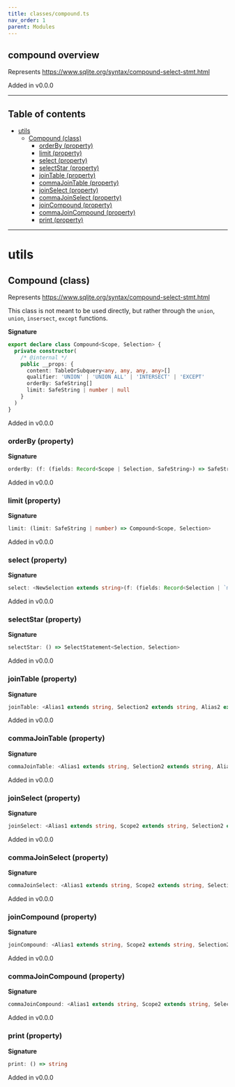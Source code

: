 ```yaml
---
title: classes/compound.ts
nav_order: 1
parent: Modules
---
```


## compound overview

Represents https://www.sqlite.org/syntax/compound-select-stmt.html

Added in v0.0.0

---

<h2 class="text-delta">Table of contents</h2>

- [utils](#utils)
  - [Compound (class)](#compound-class)
    - [orderBy (property)](#orderby-property)
    - [limit (property)](#limit-property)
    - [select (property)](#select-property)
    - [selectStar (property)](#selectstar-property)
    - [joinTable (property)](#jointable-property)
    - [commaJoinTable (property)](#commajointable-property)
    - [joinSelect (property)](#joinselect-property)
    - [commaJoinSelect (property)](#commajoinselect-property)
    - [joinCompound (property)](#joincompound-property)
    - [commaJoinCompound (property)](#commajoincompound-property)
    - [print (property)](#print-property)

---

# utils

## Compound (class)

Represents https://www.sqlite.org/syntax/compound-select-stmt.html

This class is not meant to be used directly, but rather through the `union`, `union`, `insersect`, `except` functions.

**Signature**

```ts
export declare class Compound<Scope, Selection> {
  private constructor(
    /* @internal */
    public __props: {
      content: TableOrSubquery<any, any, any, any>[]
      qualifier: 'UNION' | 'UNION ALL' | 'INTERSECT' | 'EXCEPT'
      orderBy: SafeString[]
      limit: SafeString | number | null
    }
  )
}
```

Added in v0.0.0

### orderBy (property)

**Signature**

```ts
orderBy: (f: (fields: Record<Scope | Selection, SafeString>) => SafeString[] | SafeString) => Compound<Scope, Selection>
```

Added in v0.0.0

### limit (property)

**Signature**

```ts
limit: (limit: SafeString | number) => Compound<Scope, Selection>
```

Added in v0.0.0

### select (property)

**Signature**

```ts
select: <NewSelection extends string>(f: (fields: Record<Selection | `main_alias.${Selection}`, SafeString> & NoSelectFieldsCompileError) => Record<NewSelection, SafeString>) => SelectStatement<Selection | `main_alias.${Selection}`, NewSelection>
```

Added in v0.0.0

### selectStar (property)

**Signature**

```ts
selectStar: () => SelectStatement<Selection, Selection>
```

Added in v0.0.0

### joinTable (property)

**Signature**

```ts
joinTable: <Alias1 extends string, Selection2 extends string, Alias2 extends string>(thisCompoundAlias: Alias1, operator: string, table: Table<Selection2, Alias2>) => JoinedFactory<Exclude<Selection, Selection2> | Exclude<Selection2, Selection> | `${Alias1}.${Selection}` | `${Alias2}.${Selection2}`, Alias1 | Alias2, Extract<Selection2, Selection>, Extract<Selection2, Selection>>
```

Added in v0.0.0

### commaJoinTable (property)

**Signature**

```ts
commaJoinTable: <Alias1 extends string, Selection2 extends string, Alias2 extends string>(thisSelectAlias: Alias1, table: Table<Selection2, Alias2>) => Joined<Exclude<Selection, Selection2> | Exclude<Selection2, Selection> | `${Alias1}.${Selection}` | `${Alias2}.${Selection2}`, Alias1 | Alias2, Extract<Selection2, Selection>>
```

Added in v0.0.0

### joinSelect (property)

**Signature**

```ts
joinSelect: <Alias1 extends string, Scope2 extends string, Selection2 extends string, Alias2 extends string>(thisCompoundAlias: Alias1, operator: string, selectAlias: Alias2, select: SelectStatement<Scope2, Selection2>) => JoinedFactory<Exclude<Selection, Selection2> | Exclude<Selection2, Selection> | `${Alias2}.${Selection2}` | `${Alias1}.${Selection}`, Alias1 | Alias2, Extract<Selection2, Selection>, Extract<Selection2, Selection>>
```

Added in v0.0.0

### commaJoinSelect (property)

**Signature**

```ts
commaJoinSelect: <Alias1 extends string, Scope2 extends string, Selection2 extends string, Alias2 extends string>(thisCompoundAlias: Alias1, selectAlias: Alias2, select: SelectStatement<Scope2, Selection2>) => Joined<Exclude<Selection, Selection2> | Exclude<Selection2, Selection> | `${Alias2}.${Selection2}` | `${Alias1}.${Selection}`, Alias1 | Alias2, Extract<Selection2, Selection>>
```

Added in v0.0.0

### joinCompound (property)

**Signature**

```ts
joinCompound: <Alias1 extends string, Scope2 extends string, Selection2 extends string, Alias2 extends string>(thisCompoundAlias: Alias1, operator: string, compoundAlias: Alias2, compound: Compound<Scope2, Selection2>) => JoinedFactory<Exclude<Selection, Selection2> | Exclude<Selection2, Selection> | `${Alias2}.${Selection2}` | `${Alias1}.${Selection}`, Alias1 | Alias2, Extract<Selection2, Selection>, Extract<Selection2, Selection>>
```

Added in v0.0.0

### commaJoinCompound (property)

**Signature**

```ts
commaJoinCompound: <Alias1 extends string, Scope2 extends string, Selection2 extends string, Alias2 extends string>(thisCompoundAlias: Alias1, compoundAlias: Alias2, compound: Compound<Scope2, Selection2>) => Joined<Exclude<Selection, Selection2> | Exclude<Selection2, Selection> | `${Alias2}.${Selection2}` | `${Alias1}.${Selection}`, Alias1 | Alias2, Extract<Selection2, Selection>>
```

Added in v0.0.0

### print (property)

**Signature**

```ts
print: () => string
```

Added in v0.0.0
